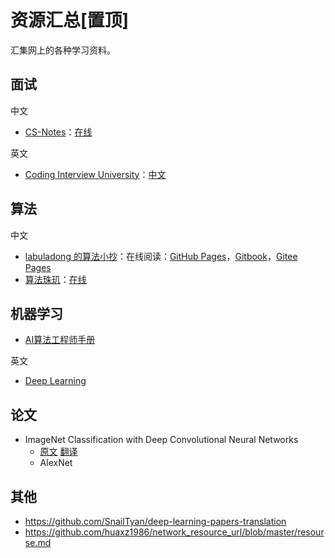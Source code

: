 # 资源汇总[置顶]


汇集网上的各种学习资料。

<!--more-->

## 面试

中文

- [CS-Notes](https://github.com/CyC2018/CS-Notes)：[在线](http://www.cyc2018.xyz/)

英文

- [Coding Interview University](https://github.com/jwasham/coding-interview-university)：[中文](https://github.com/jwasham/coding-interview-university/blob/main/translations/README-cn.md)

## 算法

中文

- [labuladong 的算法小抄](https://github.com/labuladong/fucking-algorithm)：在线阅读：[GitHub Pages](https://labuladong.github.io/algo)，[Gitbook](https://labuladong.gitbook.io/algo)，[Gitee Pages](https://labuladong.gitee.io/algo)
- [算法珠玑](https://github.com/soulmachine/algorithm-essentials)：[在线](https://algorithm-essentials.soulmachine.me/)

## 机器学习

- [AI算法工程师手册](http://www.huaxiaozhuan.com/)

英文

- [Deep Learning](https://www.deeplearningbook.org/)


## 论文

- ImageNet Classification with Deep Convolutional Neural Networks
    - [原文](https://papers.nips.cc/paper/2012/file/c399862d3b9d6b76c8436e924a68c45b-Paper.pdf) [翻译](http://noahsnail.com/2017/07/04/2017-07-04-AlexNet%E8%AE%BA%E6%96%87%E7%BF%BB%E8%AF%91/)
    - AlexNet


## 其他

- <https://github.com/SnailTyan/deep-learning-papers-translation>
- <https://github.com/huaxz1986/network_resource_url/blob/master/resourse.md>

